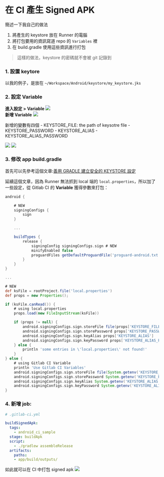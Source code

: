 # 在 CI 產生 Signed APK
簡述一下我自己的做法
1. 將產生的 keystore 放在 Runner 的電腦
2. 將打包要用的資訊寫道 repo 的 `Variables` 裡
3. 在 build.gradle 使用這些資訊進行打包

> 這樣的做法，keystore 的密碼就不會被 git 記錄到
>

### 1. 設置 keytore
以我的例子，是放在 `~/Workspace/Android/keystore/my_keystore.jks`

### 2. 設定 Variable
**進入設定 > Variable**
![](https://i.imgur.com/TeY9OAA.png)
<br/>
**新增 Variable**
![](https://i.imgur.com/yiDIJ1d.png)

新增的變數有四個
    - KEYSTORE_FILE: the path of keysotre file
    - KEYSTORE_PASSWORD
    - KEYSTORE_ALIAS
    - KEYSTORE_ALIAS_PASSWORD

 ![](https://i.imgur.com/RP70DAa.png)
 ![](https://i.imgur.com/uDsDKW3.png)

### 3. 修改 app build.gradle

首先可以先參考這個文章:[善用 GRADLE 建立安全的 KEYSTORE 設定](https://blog.mosil.biz/2015/08/android-keystore-info-extra-from-build-gradle/)

延續這個文章，因為 Runner 無法抓到 local 端的 `local.properties`，所以加了一些設定，從 Gitlab CI 的 **Variable** 獲得參數來打包：

``` gradle
android {

    # NEW
    signingConfigs {
        sign
    }

    ...

    buildTypes {
        release {
            signingConfig signingConfigs.sign # NEW
            minifyEnabled false
            proguardFiles getDefaultProguardFile('proguard-android.txt'), 'proguard-rules.pro'
        }
    }
}

...

# NEW
def ksFile = rootProject.file('local.properties')
def props = new Properties();

if (ksFile.canRead()) {
    # using local.properties
    props.load(new FileInputStream(ksFile))

    if (props != null) {
        android.signingConfigs.sign.storeFile file(props['KEYSTORE_FILE'])
        android.signingConfigs.sign.storePassword props['KEYSTORE_PASSWORD']
        android.signingConfigs.sign.keyAlias props['KEYSTORE_ALIAS']
        android.signingConfigs.sign.keyPassword props['KEYSTORE_ALIAS_PASSWORD']
    } else {
        println 'some entries in \'local.properties\' not found!'
    }
} else {
    # using Gitlab CI Variable
    println 'Use Gitlab CI Variables'
    android.signingConfigs.sign.storeFile file(System.getenv('KEYSTORE_FILE'))
    android.signingConfigs.sign.storePassword System.getenv('KEYSTORE_PASSWORD')
    android.signingConfigs.sign.keyAlias System.getenv('KEYSTORE_ALIAS')
    android.signingConfigs.sign.keyPassword System.getenv('KEYSTORE_ALIAS_PASSWORD')
}

```

### 4. 新增 job:
``` yml
# .gitlab-ci.yml

buildSignedApk:
  tags:
    - android_ci_sample
  stage: buildApk
  script:
    - ./gradlew assembleRelease
  artifacts:
    paths:
    - app/build/outputs/
```

如此就可以在 CI 中打包 signed apk
![](https://i.imgur.com/36PKe1f.png)
